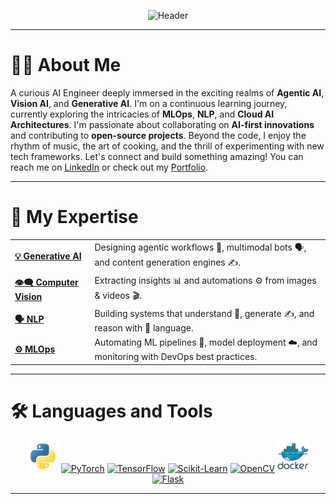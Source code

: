 <p align="center">
  <img src="https://capsule-render.vercel.app/api?type=waving&color=0:00bcd4,50:80d6e5,100:b3e5fc&height=200&section=header&text=Hey,%20I'm%20Urvil!%20&fontSize=45&fontAlignY=35&desc=AI%20ENGINEER%20%7C%20INNOVATOR%20%7C%20MLOPS&descAlignY=55&animation=fadeIn" alt="Header" />
</p>

---

# 🙋‍♂️ About Me

A curious AI Engineer deeply immersed in the exciting realms of **Agentic AI**, **Vision AI**, and **Generative AI**. I'm on a continuous learning journey, currently exploring the intricacies of **MLOps**, **NLP**, and **Cloud AI Architectures**. I'm passionate about collaborating on **AI-first innovations** and contributing to **open-source projects**. Beyond the code, I enjoy the rhythm of music, the art of cooking, and the thrill of experimenting with new tech frameworks. Let's connect and build something amazing! You can reach me on [LinkedIn](https://www.linkedin.com/in/urvil/) or check out my [Portfolio](https://your-portfolio-link/).

---

# 🧠 My Expertise

<table>
  <tr>
    <td><b><ins>💡 Generative AI</ins></b></td>
    <td>Designing agentic workflows 🤖, multimodal bots 🗣️, and content generation engines ✍️.</td>
  </tr>
  <tr>
    <td><b><ins>👁️‍🗨️ Computer Vision</ins></b></td>
    <td>Extracting insights 📊 and automations ⚙️ from images & videos 🎬.</td>
  </tr>
  <tr>
    <td><b><ins>🗣️ NLP </ins></b></td>
    <td>Building systems that understand 🤔, generate ✍️, and reason with 🧠 language.</td>
  </tr>
  <tr>
    <td><b><ins>⚙️ MLOps</ins></b></td>
    <td>Automating ML pipelines 🚀, model deployment ☁️, and monitoring with DevOps best practices.</td>
  </tr>
</table>

---

# 🛠️ Languages and Tools

<p align="center">
  <a href="https://www.python.org/" target="_blank"><img src="https://raw.githubusercontent.com/devicons/devicon/master/icons/python/python-original.svg" alt="Python" width="50" height="50"/></a>
  <a href="https://pytorch.org/" target="_blank"><img src="https://upload.wikimedia.org/wikipedia/commons/1/10/PyTorch_logo_icon.svg" alt="PyTorch" width="50" height="50"/></a>
  <a href="https://www.tensorflow.org/" target="_blank"><img src="https://www.vectorlogo.zone/logos/tensorflow/tensorflow-icon.svg" alt="TensorFlow" width="50" height="50"/></a>
  <a href="https://scikit-learn.org/" target="_blank"><img src="https://upload.wikimedia.org/wikipedia/commons/0/05/Scikit_learn_logo_small.svg" alt="Scikit-Learn" width="50" height="50"/></a>
  <a href="https://opencv.org/" target="_blank"><img src="https://upload.wikimedia.org/wikipedia/commons/3/32/OpenCV_Logo_with_text_svg_version.svg" alt="OpenCV" width="50" height="50"/></a>
  <a href="https://www.docker.com/" target="_blank"><img src="https://raw.githubusercontent.com/devicons/devicon/master/icons/docker/docker-original-wordmark.svg" alt="Docker" width="50" height="50"/></a>
  <a href="https://flask.palletsprojects.com/" target="_blank"><img src="https://cdn.jsdelivr.net/gh/devicons/devicon/icons/flask/flask-original.svg" alt="Flask" width="50" height="50"/></a>
</p>

---
